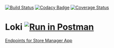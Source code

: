 [![Build Status](https://travis-ci.org/Makavura/Loki.svg?branch=develop)](https://travis-ci.org/Makavura/Loki)
[![Codacy Badge](https://api.codacy.com/project/badge/Grade/870ae21efc8e4118a6bcf95732dea090)](https://www.codacy.com/app/Makavura/Loki?utm_source=github.com&amp;utm_medium=referral&amp;utm_content=Makavura/Loki&amp;utm_campaign=Badge_Grade)
[![Coverage Status](https://coveralls.io/repos/github/Makavura/Store-Manager-Endpoints/badge.svg?branch=develop)](https://coveralls.io/github/Makavura/Store-Manager-Endpoints?branch=develop)

# Loki [![Run in Postman](https://run.pstmn.io/button.svg)](https://app.getpostman.com/run-collection/b3b116ebccbbcb909d5f)

[Endpoints for Store Manager App](https://documenter.getpostman.com/view/5220160/RzZ1q3Ad)
